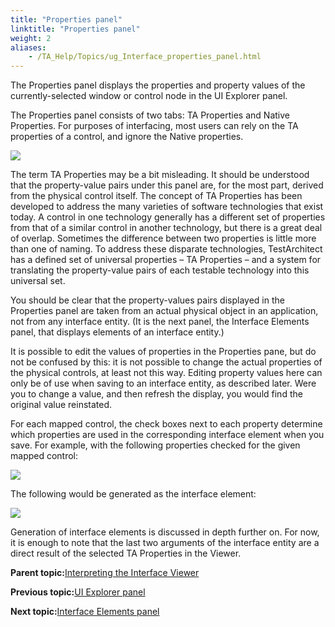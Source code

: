 ```yaml
--- 
title: "Properties panel"
linktitle: "Properties panel"
weight: 2
aliases: 
    - /TA_Help/Topics/ug_Interface_properties_panel.html
---
```


The Properties panel displays the properties and property values of the currently-selected window or control node in the UI Explorer panel.

The Properties panel consists of two tabs: TA Properties and Native Properties. For purposes of interfacing, most users can rely on the TA properties of a control, and ignore the Native properties.

![](/images//Images/Properties_panel_interface_entities.png)

The term TA Properties may be a bit misleading. It should be understood that the property-value pairs under this panel are, for the most part, derived from the physical control itself. The concept of TA Properties has been developed to address the many varieties of software technologies that exist today. A control in one technology generally has a different set of properties from that of a similar control in another technology, but there is a great deal of overlap. Sometimes the difference between two properties is little more than one of naming. To address these disparate technologies, TestArchitect has a defined set of universal properties – TA Properties – and a system for translating the property-value pairs of each testable technology into this universal set.

You should be clear that the property-values pairs displayed in the Properties panel are taken from an actual physical object in an application, not from any interface entity. \(It is the next panel, the Interface Elements panel, that displays elements of an interface entity.\)

It is possible to edit the values of properties in the Properties pane, but do not be confused by this: it is not possible to change the actual properties of the physical controls, at least not this way. Editing property values here can only be of use when saving to an interface entity, as described later. Were you to change a value, and then refresh the display, you would find the original value reinstated.

For each mapped control, the check boxes next to each property determine which properties are used in the corresponding interface element when you save. For example, with the following properties checked for the given mapped control:

![](/images//Images/ug_interface_definition11.png)

The following would be generated as the interface element:

![](/images//Images/ug_interface_element.png)

Generation of interface elements is discussed in depth further on. For now, it is enough to note that the last two arguments of the interface entity are a direct result of the selected TA Properties in the Viewer.

**Parent topic:**[Interpreting the Interface Viewer](/TA_Help/Topics/Interface_def_Viewer_reading.html)

**Previous topic:**[UI Explorer panel](/TA_Help/Topics/ug_Interface_UI_explorer_panel.html)

**Next topic:**[Interface Elements panel](/TA_Help/Topics/ug_Interface_panel.html)

